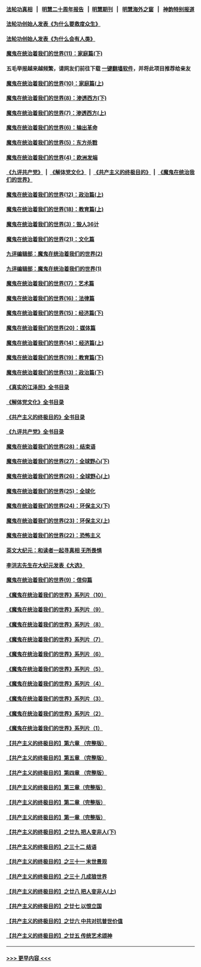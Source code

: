 #### [法轮功真相](https://github.com/gfw-breaker/truth/blob/master/README.md?t=0) &nbsp;&nbsp;|&nbsp;&nbsp; [明慧二十周年报告](https://github.com/gfw-breaker/mh-reports/blob/master/README.md?t=0) &nbsp;&nbsp;|&nbsp;&nbsp;[明慧期刊](https://github.com/gfw-breaker/mh-qikan) &nbsp;&nbsp;|&nbsp;&nbsp; [明慧海外之窗](https://github.com/gfw-breaker/mh-news/blob/master/README.md?t=0) &nbsp;&nbsp;|&nbsp;&nbsp; [神韵特别报道](https://github.com/gfw-breaker/mh-news/blob/master/shenyun.md?t=0)
#### [法轮功创始人发表《为什么要救度众生》](../pages/nsc422/n13975246.md?t=05070943) 
#### [法轮功创始人发表《为什么会有人类》](../pages/nsc422/n13912117.md?t=05070943) 
#### [魔鬼在统治着我们的世界(11)：家庭篇(下)](../pages/nsc422/n10440961.md?t=05070943) 
#### 五毛举报越来越频繁，请网友们前往下载 [一键翻墙软件](https://github.com/gfw-breaker/ssr-accounts)，并将此项目推荐给亲友
#### [魔鬼在统治着我们的世界(10)：家庭篇(上)](../pages/nsc422/n10435448.md?t=05070943) 
#### [魔鬼在统治着我们的世界(8)：渗透西方(下)](../pages/nsc422/n10429603.md?t=05070943) 
#### [魔鬼在统治着我们的世界(7)：渗透西方(上)](../pages/nsc422/n10426013.md?t=05070943) 
#### [魔鬼在统治着我们的世界(6)：输出革命](../pages/nsc422/n10421536.md?t=05070943) 
#### [魔鬼在统治着我们的世界(5)：东方杀戮](../pages/nsc422/n10417707.md?t=05070943) 
#### [魔鬼在统治着我们的世界(4)：欧洲发端](../pages/nsc422/n10414890.md?t=05070943) 
#### [《九评共产党》](https://github.com/begood0513/9ping.md/blob/master/README.md) &nbsp;|&nbsp; [《解体党文化》](../../../../jtdwh.md/blob/master/README.md)  &nbsp;|&nbsp; [《共产主义的终极目的》](../../../../gczydzjmd.md/blob/master/README.md) &nbsp;|&nbsp; [《魔鬼在统治我们的世界》](../../../../mgztzwmdsj.md/blob/master/README.md) 
#### [魔鬼在统治着我们的世界(12)：政治篇(上)](../pages/nsc422/n10444576.md?t=05070943) 
#### [魔鬼在统治着我们的世界(18)：教育篇(上)](../pages/nsc422/n10526970.md?t=05070943) 
#### [魔鬼在统治着我们的世界(3)：毁人36计](../pages/nsc422/n10411583.md?t=05070943) 
#### [魔鬼在统治着我们的世界(21)：文化篇](../pages/nsc422/n10597706.md?t=05070943) 
#### [九评编辑部：魔鬼在统治着我们的世界(2)](../pages/nsc422/n10410036.md?t=05070943) 
#### [九评编辑部：魔鬼在统治着我们的世界(1)](../pages/nsc422/n10406825.md?t=05070943) 
#### [魔鬼在统治着我们的世界(17)：艺术篇](../pages/nsc422/n10499093.md?t=05070943) 
#### [魔鬼在统治着我们的世界(16)：法律篇](../pages/nsc422/n10485969.md?t=05070943) 
#### [魔鬼在统治着我们的世界(15)：经济篇(下)](../pages/nsc422/n10469975.md?t=05070943) 
#### [魔鬼在统治着我们的世界(20)：媒体篇](../pages/nsc422/n10586579.md?t=05070943) 
#### [魔鬼在统治着我们的世界(14)：经济篇(上)](../pages/nsc422/n10457370.md?t=05070943) 
#### [魔鬼在统治着我们的世界(19)：教育篇(下)](../pages/nsc422/n10564808.md?t=05070943) 
#### [魔鬼在统治着我们的世界(13)：政治篇(下)](../pages/nsc422/n10448270.md?t=05070943) 
#### [《真实的江泽民》全书目录](../pages/nsc422/n13721399.md?t=05070943) 
#### [《解体党文化》全书目录](../pages/nsc422/n13721157.md?t=05070943) 
#### [《共产主义的终极目的》全书目录](../pages/nsc422/n13721048.md?t=05070943) 
#### [《九评共产党》全书目录](../pages/nsc422/n13708085.md?t=05070943) 
#### [魔鬼在统治着我们的世界(28)：结束语](../pages/nsc422/n10936246.md?t=05070943) 
#### [魔鬼在统治着我们的世界(27)：全球野心(下)](../pages/nsc422/n10928319.md?t=05070943) 
#### [魔鬼在统治着我们的世界(26)：全球野心(上)](../pages/nsc422/n10900318.md?t=05070943) 
#### [魔鬼在统治着我们的世界(25)：全球化](../pages/nsc422/n10788205.md?t=05070943) 
#### [魔鬼在统治着我们的世界(24)：环保主义(下)](../pages/nsc422/n10695307.md?t=05070943) 
#### [魔鬼在统治着我们的世界(23)：环保主义(上)](../pages/nsc422/n10688613.md?t=05070943) 
#### [魔鬼在统治着我们的世界(22)：恐怖主义](../pages/nsc422/n10614727.md?t=05070943) 
#### [英文大纪元：和读者一起寻真相 无所畏惧](../pages/nsc422/n12542027.md?t=05070943) 
#### [李洪志先生在大纪元发表《大选》](../pages/nsc422/n12534746.md?t=05070943) 
#### [魔鬼在统治着我们的世界(9)：信仰篇](../pages/nsc422/n10432159.md?t=05070943) 
#### [《魔鬼在统治着我们的世界》系列片（10）](../pages/nsc422/n12292670.md?t=05070943) 
#### [《魔鬼在统治着我们的世界》系列片（9）](../pages/nsc422/n12290859.md?t=05070943) 
#### [《魔鬼在统治着我们的世界》系列片（8）](../pages/nsc422/n12287445.md?t=05070943) 
#### [《魔鬼在统治着我们的世界》系列片（7）](../pages/nsc422/n12283425.md?t=05070943) 
#### [《魔鬼在统治着我们的世界》系列片（6）](../pages/nsc422/n12282314.md?t=05070943) 
#### [《魔鬼在统治着我们的世界》系列片（5）](../pages/nsc422/n12281419.md?t=05070943) 
#### [《魔鬼在统治着我们的世界》系列片（4）](../pages/nsc422/n12274024.md?t=05070943) 
#### [《魔鬼在统治着我们的世界》系列片（3）](../pages/nsc422/n12271322.md?t=05070943) 
#### [《魔鬼在统治着我们的世界》系列片（2）](../pages/nsc422/n12269049.md?t=05070943) 
#### [《魔鬼在统治着我们的世界》系列片（1）](../pages/nsc422/n12267575.md?t=05070943) 
#### [【共产主义的终极目的】第六章 （完整版）](../pages/nsc422/n11428913.md?t=05070943) 
#### [【共产主义的终极目的】第五章 （完整版）](../pages/nsc422/n11428912.md?t=05070943) 
#### [【共产主义的终极目的】第四章 （完整版）](../pages/nsc422/n11428907.md?t=05070943) 
#### [【共产主义的终极目的】第三章（完整版）](../pages/nsc422/n11428848.md?t=05070943) 
#### [【共产主义的终极目的】第二章（完整版）](../pages/nsc422/n11428831.md?t=05070943) 
#### [【共产主义的终极目的】第一章（完整版）](../pages/nsc422/n11417651.md?t=05070943) 
#### [【共产主义的终极目的】之廿九 把人变非人(下)](../pages/nsc422/n11344140.md?t=05070943) 
#### [【共产主义的终极目的】之三十二 结语](../pages/nsc422/n11360535.md?t=05070943) 
#### [【共产主义的终极目的】之三十一 末世景观](../pages/nsc422/n11351129.md?t=05070943) 
#### [【共产主义的终极目的】之三十 几成狼世界](../pages/nsc422/n11348280.md?t=05070943) 
#### [【共产主义的终极目的】之廿八 把人变非人(上)](../pages/nsc422/n11340492.md?t=05070943) 
#### [【共产主义的终极目的】之廿七 以恨立国](../pages/nsc422/n11336944.md?t=05070943) 
#### [【共产主义的终极目的】之廿六 中共对抗普世价值](../pages/nsc422/n11324785.md?t=05070943) 
#### [【共产主义的终极目的】之廿五 传统艺术颂神](../pages/nsc422/n11296396.md?t=05070943) 

----
#### [ >>> 更早内容 <<< ](../indexes/nsc422-earlier.md)
